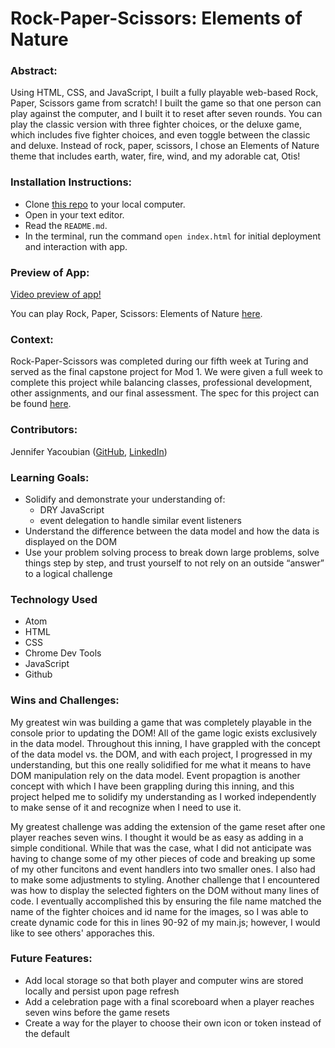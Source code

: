
# Rock-Paper-Scissors: Elements of Nature

### Abstract:
Using HTML, CSS, and JavaScript, I built a fully playable web-based Rock, Paper, Scissors game from scratch! I built the game so that one person can play against the computer, and I built it to reset after seven rounds. You can play the classic version with three fighter choices, or the deluxe game, which includes five fighter choices, and even toggle between the classic and deluxe. Instead of rock, paper, scissors, I chose an Elements of Nature theme that includes earth, water, fire, wind, and my adorable cat, Otis!

### Installation Instructions:
- Clone [this repo](https://github.com/jmyacobn/Rock-Paper-Scissors) to your local computer.
- Open in your text editor.
- Read the `README.md`.
- In the terminal, run the command `open index.html` for initial deployment and interaction with app.

### Preview of App:
[Video preview of app!](https://www.loom.com/share/e1233ac894af477c9a630d529159a9a8)

You can play Rock, Paper, Scissors: Elements of Nature [here]().

### Context:
Rock-Paper-Scissors was completed during our fifth week at Turing and served as the final capstone project for Mod 1. We were given a full week to complete this project while balancing classes, professional development, other assignments, and our final assessment. The spec for this project can be found [here](https://frontend.turing.edu/projects/module-1/rock-paper-scissors-solo-v2.html).

### Contributors:
Jennifer Yacoubian ([GitHub](https://github.com/jmyacobn), [LinkedIn](https://www.linkedin.com/in/jennifer-yacoubian/))

### Learning Goals:
- Solidify and demonstrate your understanding of:
  - DRY JavaScript
  - event delegation to handle similar event listeners
- Understand the difference between the data model and how the data is displayed on the DOM
- Use your problem solving process to break down large problems, solve things step by step, and trust yourself to not rely on an outside “answer” to a logical challenge

### Technology Used
- Atom
- HTML
- CSS
- Chrome Dev Tools
- JavaScript
- Github

### Wins and Challenges:
My greatest win was building a game that was completely playable in the console prior to updating the DOM! All of the game logic exists exclusively in the data model. Throughout this inning, I have grappled with the concept of the data model vs. the DOM, and with each project, I progressed in my understanding, but this one really solidified for me what it means to have DOM manipulation rely on the data model. Event propagtion is another concept with which I have been grappling during this inning, and this project helped me to solidify my understanding as I worked independently to make sense of it and recognize when I need to use it.

My greatest challenge was adding the extension of the game reset after one player reaches seven wins. I thought it would be as easy as adding in a simple conditional. While that was the case, what I did not anticipate was having to change some of my other pieces of code and breaking up some of my other funcitons and event handlers into two smaller ones. I also had to make some adjustments to styling. Another challenge that I encountered was how to display the selected fighters on the DOM without many lines of code. I eventually accomplished this by ensuring the file name matched the name of the fighter choices and id name for the images, so I was able to create dynamic code for this in lines 90-92 of my main.js; however, I would like to see others' apporaches this.

### Future Features:
- Add local storage so that both player and computer wins are stored locally and persist upon page refresh
- Add a celebration page with a final scoreboard when a player reaches seven wins before the game resets
- Create a way for the player to choose their own icon or token instead of the default
